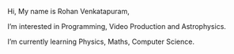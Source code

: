 Hi, My name is Rohan Venkatapuram,
 
I’m interested in Programming, Video Production and Astrophysics.
 
I’m currently learning Physics, Maths, Computer Science.

<!---
RohanRV9/RohanRV9 is a ✨ special ✨ repository because its `README.md` (this file) appears on your GitHub profile.
You can click the Preview link to take a look at your changes.
--->

